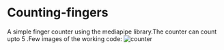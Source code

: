 # Counting-fingers
A simple finger counter using the mediapipe library.The counter can count upto 5 .Few images of the working code:
![counter](https://user-images.githubusercontent.com/73337783/131219298-aaf819c0-adad-4c33-9d07-555d91b4910a.png)

